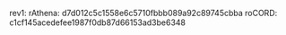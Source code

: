 rev1: 
  rAthena:  d7d012c5c1558e6c5710fbbb089a92c89745cbba
  roCORD:   c1cf145acedefee1987f0db87d66153ad3be6348
